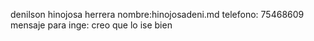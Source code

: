 denilson hinojosa herrera
nombre:hinojosadeni.md
telefono: 75468609
mensaje para inge: creo que lo ise bien 

